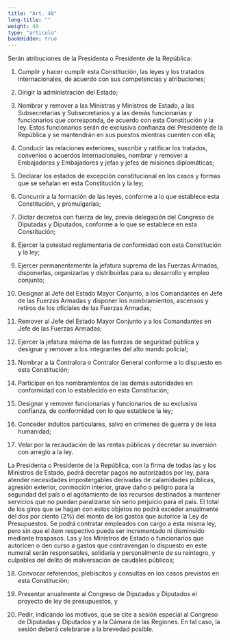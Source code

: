 ```yaml
---
title: "Art. 48"
long-title: ""
weight: 48
type: "articulo"
bookHidden: true
---
```

Serán atribuciones de la Presidenta o Presidente de la República:

1. Cumplir y hacer cumplir esta Constitución, las leyes y los tratados internacionales, de acuerdo con sus competencias y atribuciones;
 
2. Dirigir la administración del Estado;
 
3. Nombrar y remover a las Ministras y Ministros de Estado, a las Subsecretarias y Subsecretarios y a las demás funcionarias y funcionarios que corresponda, de acuerdo con esta Constitución y la ley. Estos funcionarios serán de exclusiva confianza del Presidente de la República y se mantendrán en sus puestos mientras cuenten con ella;
 
4. Conducir las relaciones exteriores, suscribir y ratificar los tratados, convenios o acuerdos internacionales, nombrar y remover a Embajadoras y Embajadores y jefas y jefes de misiones diplomáticas;
 
5. Declarar los estados de excepción constitucional en los casos y formas que se señalan en esta Constitución y la ley;
 
6. Concurrir a la formación de las leyes, conforme a lo que establece esta Constitución, y promulgarlas;
 
7. Dictar decretos con fuerza de ley, previa delegación del Congreso de Diputadas y Diputados, conforme a lo que se establece en esta Constitución;
 
8. Ejercer la potestad reglamentaria de conformidad con esta Constitución y la ley;
 
9. Ejercer permanentemente la jefatura suprema de las Fuerzas Armadas, disponerlas, organizarlas y distribuirlas para su desarrollo y empleo conjunto;
 
10. Designar al Jefe del Estado Mayor Conjunto, a los Comandantes en Jefe de las Fuerzas Armadas y disponer los nombramientos, ascensos y retiros de los oficiales de las Fuerzas Armadas;
 
11. Remover al Jefe del Estado Mayor Conjunto y a los Comandantes en Jefe de las Fuerzas Armadas;
 
12. Ejercer la jefatura máxima de las fuerzas de seguridad pública y designar y remover a los integrantes del alto mando policial;
 
13. Nombrar a la Contralora o Contralor General conforme a lo dispuesto en esta Constitución;
 
14. Participar en los nombramientos de las demás autoridades en conformidad con lo establecido en esta Constitución;
 
15. Designar y remover funcionarias y funcionarios de su exclusiva confianza, de conformidad con lo que establece la ley;
 
16. Conceder indultos particulares, salvo en crímenes de guerra y de lesa humanidad;
 
17. Velar por la recaudación de las rentas públicas y decretar su inversión con arreglo a la ley.
 
La Presidenta o Presidente de la República, con la firma de todas las y los Ministros de Estado, podrá decretar pagos no autorizados por ley, para atender necesidades impostergables derivadas de calamidades públicas, agresión exterior, conmoción interior, grave daño o peligro para la seguridad del país o el agotamiento de los recursos destinados a mantener servicios que no puedan paralizarse sin serio perjuicio para el país. El total de los giros que se hagan con estos objetos no podrá exceder anualmente del dos por ciento (2%) del monto de los gastos que autorice la Ley de Presupuestos. Se podrá contratar empleados con cargo a esta misma ley, pero sin que el ítem respectivo pueda ser incrementado ni disminuido mediante traspasos. Las y los Ministros de Estado o funcionarios que autoricen o den curso a gastos que contravengan lo dispuesto en este numeral serán responsables, solidaria y personalmente de su reintegro, y culpables del delito de malversación de caudales públicos;
 
18. Convocar referendos, plebiscitos y consultas en los casos previstos en esta Constitución;
 
19. Presentar anualmente al Congreso de Diputadas y Diputados el proyecto de ley de presupuestos, y
 
20. Pedir, indicando los motivos, que se cite a sesión especial al Congreso de Diputadas y Diputados y a la Cámara de las Regiones. En tal caso, la sesión deberá celebrarse a la brevedad posible.
